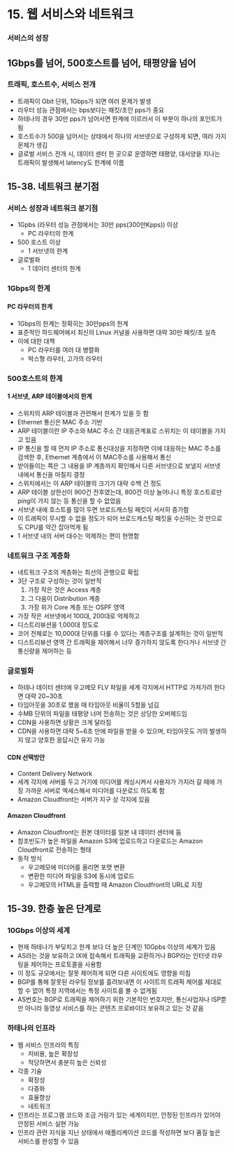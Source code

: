 # 15. 웹 서비스와 네트워크
### 서비스의 성장
## 1Gbps를 넘어, 500호스트를 넘어, 태평양을 넘어
### 트래픽, 호스트수, 서비스 전개
- 트래픽이 Gbit 단위, 1Gbps가 되면 여러 문제가 발생
- 라우터 성능 관점에서는 bps보다는 패킷/초인 pps가 중요
- 하테나의 경우 30만 pps가 넘어서면 한계에 이르러서 이 부분이 하나의 포인트가 됨
- 호스트수가 500을 넘어서는 상태에서 하나의 서브넷으로 구성하게 되면, 여러 가지 문제가 생김
- 글로벌 서비스 전개 시, 데이터 센터 한 곳으로 운영하면 태평양, 대서양을 지나는 트래픽이 발생해서 latency도 한계에 이름
## 15-38. 네트워크 분기점
### 서비스 성장과 네트워크 분기점
- 1Gpbs (라우터 성능 관점에서는 30만 pps(300만Kpps)) 이상
    - PC 라우터의 한계
- 500 호스트 이상
    - 1 서브넷의 한계
- 글로벌화
    - 1 데이터 센터의 한계
### 1Gbps의 한계
#### PC 라우터의 한계
- 1Gbps의 한계는 정확히는 30만pps의 한계
- 표준적인 하드웨어에서 최신의 Linux 커널을 사용하면 대략 30만 패킷/초 실측
- 이에 대한 대책
    - PC 라우터를 여러 대 병렬화
    - 박스형 라우터, 고가의 라우터
### 500호스트의 한계
#### 1 서브넷, ARP 테이블에서의 한계
- 스위치의 ARP 테이블과 관련해서 한계가 있을 듯 함
- Ethernet 통신은 MAC 주소 기반
- ARP 테이블이란 IP 주소와 MAC 주소 간 대응관계표로 스위치는 이 테이블을 가지고 있음
- IP 통신을 할 때 먼저 IP 주소로 통신대상을 지정하면 이에 대응하는 MAC 주소를 검색한 후, Ethernet 계층에서 이 MAC주소를 사용해서 통신
- 받아들이는 쪽은 그 내용을 IP 계층까지 확인해서 다른 서브넷으로 보낼지 서브넷 내에서 통신을 마칠지 결정
- 스위치에서는 이 ARP 테이블의 크기가 대략 수백 건 정도
- ARP 테이블 상한선이 900건 전후였는데, 800건 이상 늘어나니 특정 호스트로만 ping이 가지 않는 등 통신을 할 수 없었음
- 서브냇 내에 호스트를 많이 두면 브로드캐스팅 패킷이 서서히 증가함
- 이 트래픽이 무시할 수 없을 정도가 되어 브로드캐스팅 패킷을 수신하는 것 만으로도 CPU를 약간 잡아먹게 됨
- 1 서브넷 내의 서버 대수는 억제하는 편이 현명함
### 네트워크 구조 계층화
- 네트워크 구조의 계층화는 최선의 관행으로 확립
- 3단 구조로 구성하는 것이 일반적
    1. 가장 작은 것은 Access 계층
    2. 그 다음이 Distribution 계층
    3. 가장 위가 Core 계층 또는 OSPF 영역
- 가장 작은 서브넷에서 100대, 200대로 억제하고
- 디스트리뷰션을 1,000대 정도로
- 코어 전체로는 10,000대 단위를 다룰 수 있다는 계층구조를 설계하는 것이 일반적
- 디스트리뷰션 영역 간 트래픽을 제어해서 너무 증가하지 않도록 한다거나 서브넷 간 통신량을 제어하는 등 
### 글로벌화
- 하테나 데이터 센터에 우고메모 FLV 파일을 세계 각지에서 HTTP로 가져가려 한다면 대략 20~30초
- 타임아웃을 30초로 했을 때 타임아웃 비율이 5할을 넘김
- 수MB 단위의 파일을 태평양 너머 전송하는 것은 상당한 오버헤드임
- CDN을 사용하면 상황은 크게 달라짐
- CDN을 사용하면 대략 5~6초 만에 파일을 받을 수 있으며, 타임아웃도 거의 발생하지 않고 양호한 응답시간 유지 가능
#### CDN 선택방안
- Content Delivery Network
- 세계 각지에 서버를 두고 거기에 미디어를 캐싱시켜서 사용자가 가지러 갈 때에 가장 가까운 서버로 엑세스해서 미디어를 다운로드 하도록 함
- Amazon Cloudfront는 서버가 지구 상 각지에 있음
#### Amazon Cloudfront
- Amazon Cloudfront는 원본 데이터를 일본 내 데이터 센터에 둠
- 참조빈도가 높은 파일을 Amazon S3에 업로드하고 다운로드는 Amazon Cloudfront로 전송하는 형태
- 동작 방식
    - 우고메모에 미더어를 올리면 포맷 변환
    - 변환한 미디어 파일을 S3에 동시에 업로드
    - 우고메모의 HTML을 출력할 때 Amazon Cloudfront의 URL로 지정
## 15-39. 한층 높은 단계로
### 10Gbps 이상의 세계
- 현재 하테나가 부딪치고 한계 보다 더 높은 단계인 10Gpbs 이상의 세계가 있음
- AS라는 것을 보유하고 IX에 접속해서 트래픽을 교환하거나 BGP라는 인터넷 라우팅을 제어하는 프로토콜을 사용함
- 이 정도 규모에서는 잘못 제어하게 되면 다른 사이트에도 영향을 미침
- BGP를 통해 잘못된 라우팅 정보를 흘려보내면 이 사이트의 트래픽 제어를 제대로 할 수 없어 특정 지역에서는 특정 사이트를 볼 수 없게됨
- AS번호는 BGP로 트래픽을 제어하기 위한 기본적인 번호지만, 통신사업자나 ISP뿐만 아니라 동영상 서비스를 하는 콘텐츠 프로바이더 보유하고 있는 것 같음
### 하테나의 인프라
- 웹 서비스 인프라의 특징
    - 저비용, 높은 확장성
    - 적당하면서 충분히 높은 신뢰성
- 각종 기술
    - 확장성
    - 다중화
    - 효율향상
    - 네트워크
- 인프라는 프로그램 코드와 조금 거링가 있는 세계이지만, 안정된 인프라가 있어야 안정된 서비스 실현 가능
- 인프라 관련 지식을 지닌 상태에서 애플리케이션 코드를 작성하면 보다 품질 높은 서비스를 완성할 수 있음
